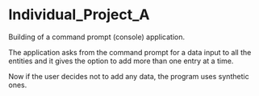 # Individual_Project_A
 

Building of a command prompt (console) application.

The application asks from the command prompt for a data input to all the entities
and it gives the option to add more than one entry at a time.

Now if the user decides not to add any data, the program uses synthetic ones.
